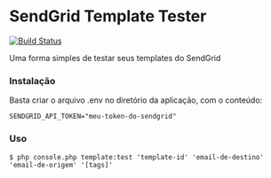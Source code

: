 # SendGrid Template Tester

[![Build Status](https://travis-ci.org/mrprompt/sendgrid-template-tester.svg?branch=master)](https://travis-ci.org/mrprompt/sendgrid-template-tester)

Uma forma simples de testar seus templates do SendGrid

### Instalação

Basta criar o arquivo .env no diretório da aplicação, com o conteúdo:

```
SENDGRID_API_TOKEN="meu-token-do-sendgrid"
```

### Uso

```
$ php console.php template:test 'template-id' 'email-de-destino' 'email-de-origem' '[tags]'
```